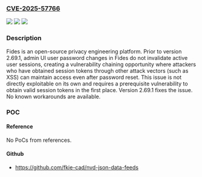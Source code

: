 ### [CVE-2025-57766](https://cve.mitre.org/cgi-bin/cvename.cgi?name=CVE-2025-57766)
![](https://img.shields.io/static/v1?label=Product&message=fides&color=blue)
![](https://img.shields.io/static/v1?label=Version&message=%3C%202.69.1%20&color=brightgreen)
![](https://img.shields.io/static/v1?label=Vulnerability&message=CWE-613%3A%20Insufficient%20Session%20Expiration&color=brightgreen)

### Description

Fides is an open-source privacy engineering platform. Prior to version 2.69.1, admin UI user password changes in Fides do not invalidate active user sessions, creating a vulnerability chaining opportunity where attackers who have obtained session tokens through other attack vectors (such as XSS) can maintain access even after password reset. This issue is not directly exploitable on its own and requires a prerequisite vulnerability to obtain valid session tokens in the first place. Version 2.69.1 fixes the issue. No known workarounds are available.

### POC

#### Reference
No PoCs from references.

#### Github
- https://github.com/fkie-cad/nvd-json-data-feeds

